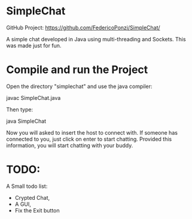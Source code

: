 SimpleChat
==========
GitHub Project: https://github.com/FedericoPonzi/SimpleChat/

A simple chat developed in Java using multi-threading and Sockets.
This was made just for fun.


Compile and run the Project
====================
Open the directory "simplechat" and use the java compiler:

javac SimpleChat.java

Then type:

java SimpleChat

Now you will asked to insert the host to connect with. If someone has connected to you, just click on enter to start chatting.
Provided this information, you will start chatting with your buddy.

TODO:
================
A Small todo list:
* Crypted Chat,
* A GUI,
* Fix the Exit button
